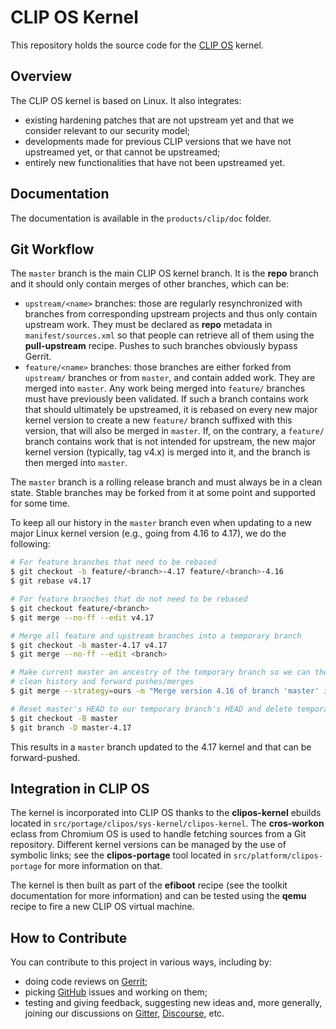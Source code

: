 CLIP OS Kernel
==============

This repository holds the source code for the [CLIP OS](https://clip-os.org) kernel.

Overview
--------

The CLIP OS kernel is based on Linux. It also integrates:
- existing hardening patches that are not upstream yet and that we consider
  relevant to our security model;
- developments made for previous CLIP versions that we have not upstreamed yet,
  or that cannot be upstreamed;
- entirely new functionalities that have not been upstreamed yet.

Documentation
-------------

The documentation is available in the `products/clip/doc` folder.

Git Workflow
------------

The `master` branch is the main CLIP OS kernel branch. It is the **repo**
branch and it should only contain merges of other branches, which can be:
- `upstream/<name>` branches: those are regularly resynchronized with branches
  from corresponding upstream projects and thus only contain upstream work.
  They must be declared as **repo** metadata in `manifest/sources.xml` so that
  people can retrieve all of them using the **pull-upstream** recipe. Pushes to
  such branches obviously bypass Gerrit.
- `feature/<name>` branches: those branches are either forked from `upstream/`
  branches or from `master`, and contain added work. They are merged into
  `master`. Any work being merged into `feature/` branches must have previously
  been validated.
  If such a branch contains work that should ultimately be upstreamed, it is
  rebased on every new major kernel version to create a new `feature/` branch
  suffixed with this version, that will also be merged in `master`. If, on the
  contrary, a `feature/` branch contains work that is not intended for
  upstream, the new major kernel version (typically, tag v4.x) is merged into
  it, and the branch is then merged into `master`.

The `master` branch is a rolling release branch and must always be in a clean
state. Stable branches may be forked from it at some point and supported for
some time.

To keep all our history in the `master` branch even when updating to a new
major Linux kernel version (e.g., going from 4.16 to 4.17), we do the
following:
```bash
# For feature branches that need to be rebased
$ git checkout -b feature/<branch>-4.17 feature/<branch>-4.16
$ git rebase v4.17

# For feature branches that do not need to be rebased
$ git checkout feature/<branch>
$ git merge --no-ff --edit v4.17

# Merge all feature and upstream branches into a temporary branch
$ git checkout -b master-4.17 v4.17
$ git merge --no-ff --edit <branch>

# Make current master an ancestry of the temporary branch so we can then have a
# clean history and forward pushes/merges
$ git merge --strategy=ours -m "Merge version 4.16 of branch 'master' into version 4.17" master

# Reset master's HEAD to our temporary branch's HEAD and delete temporary branch
$ git checkout -B master
$ git branch -D master-4.17
```

This results in a `master` branch updated to the 4.17 kernel and that can be forward-pushed.

Integration in CLIP OS
----------------------

The kernel is incorporated into CLIP OS thanks to the **clipos-kernel** ebuilds
located in `src/portage/clipos/sys-kernel/clipos-kernel`. The **cros-workon**
eclass from Chromium OS is used to handle fetching sources from a Git
repository. Different kernel versions can be managed by the use of symbolic
links; see the **clipos-portage** tool located in `src/platform/clipos-portage` for
more information on that.

The kernel is then built as part of the **efiboot** recipe (see the toolkit
documentation for more information) and can be tested using the **qemu**
recipe to fire a new CLIP OS virtual machine.

How to Contribute
-----------------

You can contribute to this project in various ways, including by:
- doing code reviews on [Gerrit](FIXME);
- picking [GitHub](FIXME) issues and working on them;
- testing and giving feedback, suggesting new ideas and, more generally,
  joining our discussions on [Gitter](FIXME), [Discourse](FIXME), etc.
